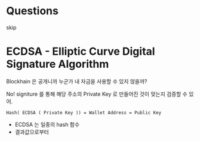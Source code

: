 # Questions

skip

# ECDSA - Elliptic Curve Digital Signature Algorithm

Blockhain 은 공개니까 누군가 내 자금을 사용할 수 있지 않을까?

No! signiture 를 통해 해당 주소의 Private Key 로 만들어진 것이 맞는지 검증할 수 있어.

```
Hash( ECDSA ( Private Key )) = Wallet Address = Public Key
```

- ECDSA 는 일종의 hash 함수
- 결과값으로부터 



